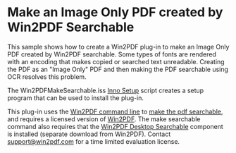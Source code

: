 # Make an Image Only PDF created by Win2PDF Searchable

This sample shows how to create a Win2PDF plug-in to make an Image Only PDF created by Win2PDF searchable.  Some types of fonts are rendered with an encoding that makes copied or searched text unreadable. Creating the PDF as an "Image Only" PDF and then making the PDF searchable using OCR resolves this problem.

The Win2PDFMakeSearchable.iss [Inno Setup](https://jrsoftware.org/isinfo.php) script creates a setup program that can be used to install the plug-in.

This plug-in uses the [Win2PDF command line](https://www.win2pdf.com/doc/win2pdf-desktop-command-line.html) to [make the pdf searchable](https://www.win2pdf.com/doc/command-line-make-searcheable-ocr-pdf.html), and requires a licensed version of [Win2PDF](https://www.win2pdf.com/download/download.htm).  The make searchable command also requires that the [Win2PDF Desktop Searchable](https://helpdesk.win2pdf.com/index.php?/Knowledgebase/Article/View/197/15/win2pdf-desktop-with-ocr-download) component is installed (separate download from Win2PDF). Contact support@win2pdf.com for a time limited evaluation license.